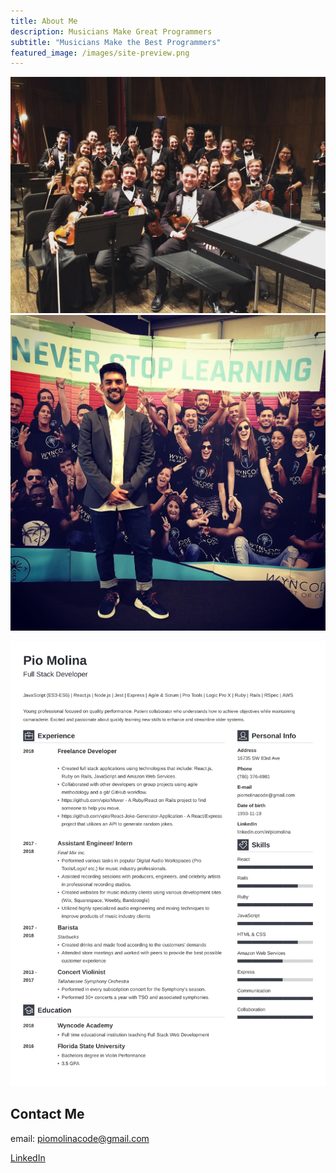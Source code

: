 ```yaml
---
title: About Me
description: Musicians Make Great Programmers
subtitle: "Musicians Make the Best Programmers"
featured_image: /images/site-preview.png
---
```


<div class="gallery" data-columns="2">
    <img src="/images/pio_orchestra.jpg">
    <img src="/images/pio_code.jpg">
</div>

![](/images/Pio_Molina_Resume_Main.jpg)

## Contact Me

email: piomolinacode@gmail.com

<a href='https://www.linkedin.com/in/piomolina/' class="button button--large">LinkedIn</a>
